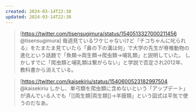 ```yaml
---
created: 2024-03-14T22:38
updated: 2024-03-14T22:38
---
```


> [https://twitter.com/tisensugimura/status/1540513327000211456 @tisensugimura]
> 毎週見ているワケじゃないけど『チコちゃんに叱られる』をたまたま見ていたら「鼻の下の溝は何」で大学の先生が脊椎動物の進化という話題で「魚類→両生類→爬虫類→哺乳類」と説明していた。
> しかしすでに「爬虫類と哺乳類は繋がらない」と学説で否定され2012年、教科書から消えている。


> [https://twitter.com/kaisekiriu/status/1540600523182997504 @kaisekiriu
> しかし、単弓類を爬虫類に含めないという「アップデート」が済んでいる人でも「[[両生類|両生類]]→羊膜類」という図式は平気で使うのだなあ。

